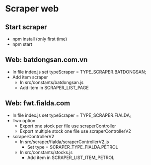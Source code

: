 # Scraper web

## Start scraper

- npm install (only first time)
- npm start

## Web: batdongsan.com.vn

- In file index.js set typeScraper = TYPE_SCRAPER.BATDONGSAN;
- Add item scraper
  - In src/constants/batdongsan.js
  - Add item in SCRAPER_LIST_PAGE

## Web: fwt.fialda.com

- In file index.js set typeScraper = TYPE_SCRAPER.FIALDA;
- Two option
  - Export one stock per file use scraperController
  - Export multiple stock one file use scraperControllerV2
- scraperControllerV2
  - In src/scraper/fialda/scraperControllerV2.js
    - Set type = SCRAPER_TYPE_FIALDA.PETROL
  - In src/constants/stocks.js
    - Add item in SCRAPER_LIST_ITEM_PETROL
